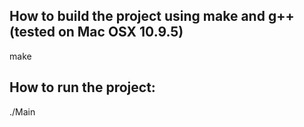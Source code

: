 How to build the project using make and g++ (tested on Mac OSX 10.9.5)
---------------------------------------------

make


How to run the project:
-----------------------

./Main